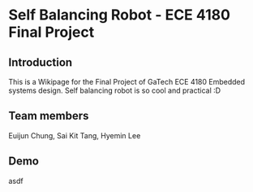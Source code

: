 # Self Balancing Robot - ECE 4180 Final Project
## Introduction 
This is a Wikipage for the Final Project of GaTech ECE 4180 Embedded systems design.
Self balancing robot is so cool and practical :D

## Team members
Euijun Chung, Sai Kit Tang, Hyemin Lee

## Demo
asdf
